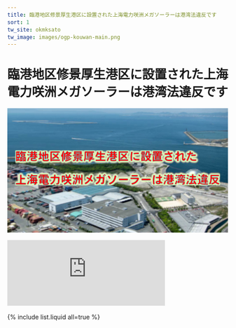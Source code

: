 ```yaml
---
title: 臨港地区修景厚生港区に設置された上海電力咲洲メガソーラーは港湾法違反です  
sort: 1  
tw_site: okmksato
tw_image: images/ogp-kouwan-main.png
---
```

# 臨港地区修景厚生港区に設置された上海電力咲洲メガソーラーは港湾法違反です  
![港湾法違反](images/ogp-kouwan-main.png)  

<iframe width="360" hight="640" src="https://www.youtube.com/embed/vWRHuub-b_E" title="YouTube video player" frameborder="0" allow="accelerometer; autoplay; clipboard-write; encrypted-media; gyroscope; picture-in-picture" allowfullscreen></iframe>

{% include list.liquid all=true %}
